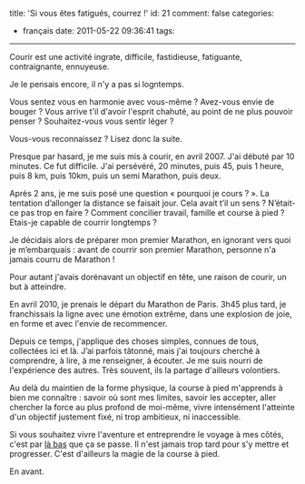 title: 'Si vous êtes fatigués, courrez !'
id: 21
comment: false
categories:
  - français
date: 2011-05-22 09:36:41
tags:
---

Courir est une activité ingrate, difficile, fastidieuse, fatiguante, contraignante, ennuyeuse.

Je le pensais encore, il n'y a pas si logntemps.

Vous sentez vous en harmonie avec vous-même ? Avez-vous envie de bouger ? Vous arrive t'il d'avoir l'esprit chahuté, au point de ne plus pouvoir penser ? Souhaitez-vous vous sentir léger ?

Vous-vous reconnaissez ? Lisez donc la suite.

Presque par hasard, je me suis mis à courir, en avril 2007\. J'ai débuté par 10 minutes. Ce fut difficile. J'ai persévéré, 20 minutes, puis 45, puis 1 heure, puis 8 km, puis 10km, puis un semi Marathon, puis deux.

Après 2 ans, je me suis posé une question « pourquoi je cours ? ». La tentation d’allonger la distance se faisait jour. Cela avait t’il un sens ? N’était-ce pas trop en faire ? Comment concilier travail, famille et course à pied ? Etais-je capable de courrir longtemps ?

Je décidais alors de préparer mon premier Marathon, en ignorant vers quoi je m’embarquais : avant de courrir son premier Marathon, personne n'a jamais courru de Marathon !

Pour autant j'avais dorénavant un objectif en tête, une raison de courir, un but à atteindre.

En avril 2010, je prenais le départ du Marathon de Paris. 3h45 plus tard, je franchissais la ligne avec une émotion extrême, dans une explosion de joie, en forme et avec l'envie de recommencer.

Depuis ce temps, j'applique des choses simples, connues de tous, collectées ici et là. J’ai parfois tâtonné, mais j'ai toujours cherché à comprendre, à lire, à me renseigner, à écouter. Je me suis nourri de l'expérience des autres. Très souvent, ils la partage d'ailleurs volontiers.

Au delà du maintien de la forme physique, la course à pied m'apprends à bien me connaître : savoir où sont mes limites, savoir les accepter, aller chercher la force au plus profond de moi-même, vivre intensément l'atteinte d'un objectif justement fixé, ni trop ambitieux, ni inaccessible.

Si vous souhaitez vivre l'aventure et entreprendre le voyage à mes côtés, c'est par [là bas](http://www.facebook.com/animasanaincorporesano) que ça se passe. Il n'est jamais trop tard pour s'y mettre et progresser. C'est d'ailleurs la magie de la course à pied.

En avant.